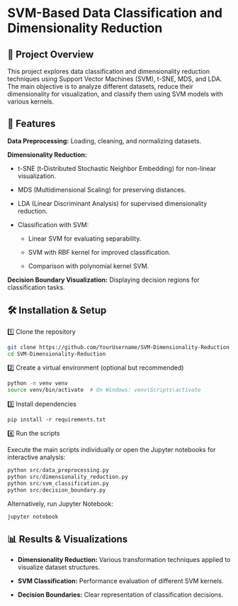 # SVM-Based Data Classification and Dimensionality Reduction

## 📌 Project Overview

This project explores data classification and dimensionality reduction techniques using Support Vector Machines (SVM), t-SNE, MDS, and LDA. The main objective is to analyze different datasets, reduce their dimensionality for visualization, and classify them using SVM models with various kernels.

## 🚀 Features

**Data Preprocessing:** Loading, cleaning, and normalizing datasets.

**Dimensionality Reduction:**

- t-SNE (t-Distributed Stochastic Neighbor Embedding) for non-linear visualization.

- MDS (Multidimensional Scaling) for preserving distances.

- LDA (Linear Discriminant Analysis) for supervised dimensionality reduction.

- Classification with SVM:
  - Linear SVM for evaluating separability.

  - SVM with RBF kernel for improved classification.

  - Comparison with polynomial kernel SVM.

**Decision Boundary Visualization:** Displaying decision regions for classification tasks.

## 🛠️ Installation & Setup

1️⃣ Clone the repository

```bash
git clone https://github.com/YourUsername/SVM-Dimensionality-Reduction.git
cd SVM-Dimensionality-Reduction
```

2️⃣ Create a virtual environment (optional but recommended)
```bash
python -m venv venv
source venv/bin/activate  # On Windows: venv\Scripts\activate
```
3️⃣ Install dependencies
```
pip install -r requirements.txt
```
4️⃣ Run the scripts

Execute the main scripts individually or open the Jupyter notebooks for interactive analysis:
```python
python src/data_preprocessing.py
python src/dimensionality_reduction.py
python src/svm_classification.py
python src/decision_boundary.py
```
Alternatively, run Jupyter Notebook:
```
jupyter notebook
```
## 📊 Results & Visualizations

- **Dimensionality Reduction:** Various transformation techniques applied to visualize dataset structures.

- **SVM Classification:** Performance evaluation of different SVM kernels.

- **Decision Boundaries:** Clear representation of classification decisions.
